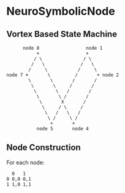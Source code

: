 # NeuroSymbolicNode
## Vortex Based State Machine

~~~
      node 8                 node 1
           +                 +
          / \               / \
         /   \             /   \
        /     \           /     \
node 7 +       \         /       + node 2
        \       \       /       /
         \       \     /       /
          \       \   /       / 
           \       \ /       /
            \       X       /
             \     / \     /
              \   /   \   /
               \ /     \ /
                +       +
           node 5       node 4
~~~

## Node Construction
For each node:

~~~
  0   1
0 0,0 0,1
1 1,0 1,1
~~~
